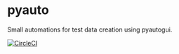 # pyauto
Small automations for test data creation using pyautogui.

[![CircleCI](https://circleci.com/gh/vaibssingh/pyauto.svg?style=svg)](https://circleci.com/gh/vaibssingh/pyauto)
